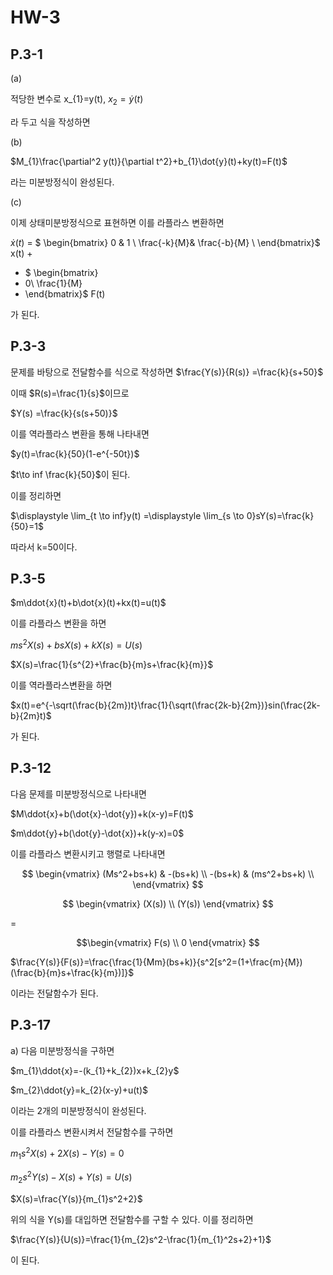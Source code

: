 # HW-3
## P.3-1

(a)

적당한 변수로 
 x_{1}=y(t), 
$x_{2}=\dot{y}(t)$

라 두고 식을 작성하면

(b)

$M_{1}\frac{\partial^2 y(t)}{\partial t^2}+b_{1}\dot{y}(t)+ky(t)=F(t)$

라는 미분방정식이 완성된다.

(c)

이제 상태미분방정식으로 표현하면 
이를 라플라스 변환하면

$\dot{x}(t)$ = 
$ \begin{bmatrix} 
0 & 1 \\ \frac{-k}{M}& \frac{-b}{M} \\ 
\end{bmatrix}$ x(t) 
+
+  $ \begin{bmatrix}
+  0\\ \frac{1}{M}
+  \end{bmatrix}$ F(t)

가 된다. 

## P.3-3
문제를 바탕으로 전달함수를 식으로 작성하면 
$\frac{Y(s)}{R(s)} =\frac{k}{s+50}$

이때 $R(s)=\frac{1}{s}$이므로 

$Y(s) =\frac{k}{s(s+50)}$

이를 역라플라스 변환을 통해 나타내면 

$y(t)=\frac{k}{50}(1-e^{-50t})$

$t\to inf \frac{k}{50}$이 된다.

이를 정리하면

$\displaystyle \lim_{t \to inf}y(t) =\displaystyle \lim_{s \to 0}sY(s)=\frac{k}{50}=1$

따라서 k=50이다.


## P.3-5


$m\ddot{x}(t)+b\dot{x}(t)+kx(t)=u(t)$

이를 라플라스 변환을 하면

$ms^{2}X(s)+bsX(s)+kX(s)=U(s)$

$X(s)=\frac{1}{s^{2}+\frac{b}{m}s+\frac{k}{m}}$

이를 역라플라스변환을 하면

$x(t)=e^{-\sqrt(\frac{b}{2m})t}\frac{1}{\sqrt(\frac{2k-b}{2m})}sin(\frac{2k-b}{2m}t)$

가 된다.


## P.3-12


다음 문제를 미분방정식으로 나타내면

$M\ddot{x}+b(\dot{x}-\dot{y})+k(x-y)=F(t)$

$m\ddot{y}+b(\dot{y}-\dot{x})+k(y-x)=0$

이를 라플라스 변환시키고 행렬로 나타내면

$$
\begin{vmatrix}
(Ms^2+bs+k) & -(bs+k) \\
-(bs+k) & (ms^2+bs+k) \\
\end{vmatrix}
$$

$$
\begin{vmatrix}
(X(s)) \\ (Y(s)) 
\end{vmatrix}
$$

=

$$\begin{vmatrix}
F(s) \\ 0
\end{vmatrix}
$$

$\frac{Y(s)}{F(s)}=\frac{\frac{1}{Mm}(bs+k)}{s^2[s^2=(1+\frac{m}{M})(\frac{b}{m}s+\frac{k}{m})]}$

이라는 전달함수가 된다.

## P.3-17


a) 다음 미분방정식을 구하면

$m_{1}\ddot{x}=-(k_{1}+k_{2})x+k_{2}y$

$m_{2}\ddot{y}=k_{2}(x-y)+u(t)$

이라는 2개의 미분방정식이 완성된다.

이를 라플라스 변환시켜서 전달함수를 구하면

$m_{1}s^2X(s)+2X(s)-Y(s)=0$

$m_{2}s^2Y(s)-X(s)+Y(s)=U(s)$

$X(s)=\frac{Y(s)}{m_{1}s^2+2}$

위의 식을 Y(s)를 대입하면 전달함수를 구할 수 있다. 이를 정리하면

$\frac{Y(s)}{U(s)}=\frac{1}{m_{2}s^2-\frac{1}{m_{1}^2s+2}+1}$

이 된다.


